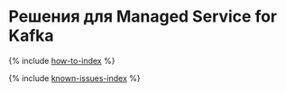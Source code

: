 # Решения для Managed Service for Kafka

{% include [how-to-index](how-to/index.md) %}

{% include [known-issues-index](known-issues/index.md) %}